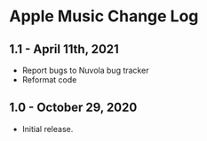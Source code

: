 Apple Music Change Log
======================

1.1 - April 11th, 2021
----------------------

 * Report bugs to Nuvola bug tracker
 * Reformat code

1.0 - October 29, 2020
----------------------

  * Initial release.
